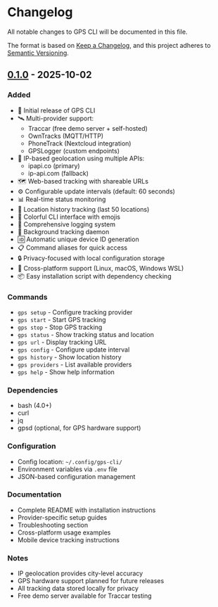 # Changelog

All notable changes to GPS CLI will be documented in this file.

The format is based on [Keep a Changelog](https://keepachangelog.com/en/1.0.0/),
and this project adheres to [Semantic Versioning](https://semver.org/spec/v2.0.0.html).

## [0.1.0] - 2025-10-02

### Added
- 🎉 Initial release of GPS CLI
- 🛰️ Multi-provider support:
  - Traccar (free demo server + self-hosted)
  - OwnTracks (MQTT/HTTP)
  - PhoneTrack (Nextcloud integration)
  - GPSLogger (custom endpoints)
- 📡 IP-based geolocation using multiple APIs:
  - ipapi.co (primary)
  - ip-api.com (fallback)
- 🗺️ Web-based tracking with shareable URLs
- ⚙️ Configurable update intervals (default: 60 seconds)
- 📊 Real-time status monitoring
- 📜 Location history tracking (last 50 locations)
- 🎨 Colorful CLI interface with emojis
- 📝 Comprehensive logging system
- 🔧 Background tracking daemon
- 🆔 Automatic unique device ID generation
- 📋 Command aliases for quick access
- 🔒 Privacy-focused with local configuration storage
- 📱 Cross-platform support (Linux, macOS, Windows WSL)
- 📦 Easy installation script with dependency checking

### Commands
- `gps setup` - Configure tracking provider
- `gps start` - Start GPS tracking
- `gps stop` - Stop GPS tracking
- `gps status` - Show tracking status and location
- `gps url` - Display tracking URL
- `gps config` - Configure update interval
- `gps history` - Show location history
- `gps providers` - List available providers
- `gps help` - Show help information

### Dependencies
- bash (4.0+)
- curl
- jq
- gpsd (optional, for GPS hardware support)

### Configuration
- Config location: `~/.config/gps-cli/`
- Environment variables via `.env` file
- JSON-based configuration management

### Documentation
- Complete README with installation instructions
- Provider-specific setup guides
- Troubleshooting section
- Cross-platform usage examples
- Mobile device tracking instructions

### Notes
- IP geolocation provides city-level accuracy
- GPS hardware support planned for future releases
- All tracking data stored locally for privacy
- Free demo server available for Traccar testing

[0.1.0]: https://github.com/yourusername/gps-cli/releases/tag/v0.1.0

